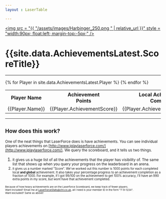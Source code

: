 ```yaml
---
layout : LaserTable

---
```


[<img src = "{{ "/assets/images/Harbinger_250.png " | relative_url }}" style = "width:90px; float:left; margin-top:-5px;" />]( / )

# {{site.data.AchievementsLatest.ScoreTitle}}
-----

<table>
<tr><th>Player Name</th><th>Achievement<br/> Points </th><th> Local Achievements<br/>Completed</th> </tr>
{% for Player in site.data.AchievementsLatest.Player %}
<tr><td>{{Player.Name}}</td><td>{{Player.AchievementScore}}</td><td>{{Player.AchievementsCompleted}}</td></tr>
{% endfor %}
</table>

-----

## <small>How does this work?</small>

<small>One of the neat things that LaserForce does is have achievements. You can see individual players achievements on [http://www.iplaylaserforce.com/](http://www.iplaylaserforce.com/). We query the scoreboard, and it tells us two things. </small>
1. <small> it gives us a huge list of all the achievements that the player has visibility of. The same list that shows up when you query your progress on the leaderboard in an arena.
2. <small> it gives us a number marked "Score". We've worked out this number is 1000 points for each completed local **and global** achievement. It also takes your percentage progress to an achievement completion as a fraction of 1000. For example, if I got 99/100 on the achievement to get 100% accuracy, I'll have an 990 extra points in my score, but wont have that achievement completed.

<small>Because of how heavy achievements are on the Laserforce Scoreboard, we keep track of fewer players.  <br/>
Want included? Email me at [LaserForceStats@ctri.co.uk](mailto:LaserForceStats@ctri.co.uk), all I need is your member ID in the form "7-9-1234". <br/>
Want excluded? Same as above!</small>